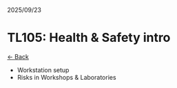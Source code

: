 2025/09/23

# TL105: Health & Safety intro

[<- Back](../README.md)

- Workstation setup
- Risks in Workshops & Laboratories